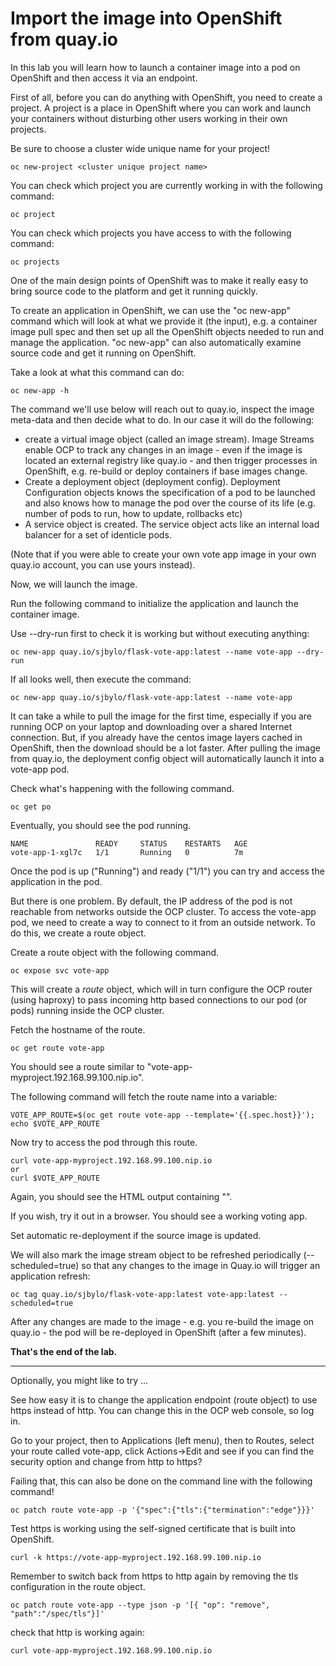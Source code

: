 # Import the image into OpenShift from quay.io 

In this lab you will learn how to launch a container image into a pod on OpenShift and then access it via an endpoint.

First of all, before you can do anything with OpenShift, you need to create a project.  A project is a place in OpenShift where you can work and launch your containers without disturbing other users working in their own projects. 

Be sure to choose a cluster wide unique name for your project!

```
oc new-project <cluster unique project name>
```

You can check which project you are currently working in with the following command:

```
oc project
```

You can check which projects you have access to with the following command:

```
oc projects
```

One of the main design points of OpenShift was to make it really easy to bring source code to the platform and get it running quickly. 

To create an application in OpenShift, we can use the "oc new-app" command which will look at what we provide it (the input), e.g. a container image pull spec and then set up all the OpenShift objects needed to run and manage the application. "oc new-app" can also automatically examine source code and get it running on OpenShift.

Take a look at what this command can do:

```
oc new-app -h
```

The command we'll use below will reach out to quay.io, inspect the image meta-data and then decide what to do. In our case it will do the following:
- create a virtual image object (called an image stream).  Image Streams enable OCP to track any changes in an image - even if the image is located an external registry like quay.io - and then trigger processes in OpenShift, e.g. re-build or deploy containers if base images change.
- Create a deployment object (deployment config).  Deployment Configuration objects knows the specification of a pod to be launched and also knows how to manage the pod over the course of its life (e.g. number of pods to run, how to update, rollbacks etc) 
- A service object is created.  The service object acts like an internal load balancer for a set of identicle pods. 

(Note that if you were able to create your own vote app image in your own quay.io account, you can use yours instead).

Now, we will launch the image. 

Run the following command to initialize the application and launch the container image.

Use --dry-run first to check it is working but without executing anything:

```
oc new-app quay.io/sjbylo/flask-vote-app:latest --name vote-app --dry-run 
```

If all looks well, then execute the command: 

```
oc new-app quay.io/sjbylo/flask-vote-app:latest --name vote-app 
```

It can take a while to pull the image for the first time, especially if you are running OCP on your laptop and downloading over a shared Internet connection.   But, if you already have the centos image layers cached in OpenShift, then the download should be a lot faster. 
After pulling the image from quay.io, the deployment config object will automatically launch it into a vote-app pod. 

Check what's happening with the following command.

```
oc get po
```

Eventually, you should see the pod running.

```
NAME               READY     STATUS    RESTARTS   AGE
vote-app-1-xgl7c   1/1       Running   0          7m
```

Once the pod is up ("Running") and ready ("1/1") you can try and access the application in the pod.


But there is one problem.  By default, the IP address of the pod is not reachable from networks outside the OCP cluster. To access the vote-app pod, we need to create a way to connect to it from an outside network.  To do this, we create a route object.  

Create a route object with the following command.

```
oc expose svc vote-app
```

This will create a _route_ object, which will in turn configure the OCP router (using haproxy) to pass incoming http based connections to our pod (or pods) running inside the OCP cluster. 

Fetch the hostname of the route.

```
oc get route vote-app 
```

You should see a route similar to "vote-app-myproject.192.168.99.100.nip.io".

The following command will fetch the route name into a variable:

```
VOTE_APP_ROUTE=$(oc get route vote-app --template='{{.spec.host}}'); echo $VOTE_APP_ROUTE
```

Now try to access the pod through this route.

```
curl vote-app-myproject.192.168.99.100.nip.io
or 
curl $VOTE_APP_ROUTE
```

Again, you should see the HTML output containing "<title>Favourite Linux distribution</title>". 

If you wish, try it out in a browser.  You should see a working voting app.

Set automatic re-deployment if the source image is updated. 

We will also mark the image stream object to be refreshed periodically (--scheduled=true) so that any changes to the image in Quay.io will trigger an application refresh:

```
oc tag quay.io/sjbylo/flask-vote-app:latest vote-app:latest --scheduled=true
```

After any changes are made to the image - e.g. you re-build the image on quay.io - the pod will be re-deployed in OpenShift (after a few minutes). 

**That's the end of the lab.**

---
Optionally, you might like to try ...

See how easy it is to change the application endpoint (route object) to use https instead of http. 
You can change this in the OCP web console, so log in.

Go to your project, then to Applications (left menu), then to Routes, select your route called vote-app, click Actions->Edit and see if you can find the security option and change from http to https?

Failing that, this can also be done on the command line with the following command!

```
oc patch route vote-app -p '{"spec":{"tls":{"termination":"edge"}}}'
```

Test https is working using the self-signed certificate that is built into OpenShift.

```
curl -k https://vote-app-myproject.192.168.99.100.nip.io
```

Remember to switch back from https to http again by removing the tls configuration in the route object.

```
oc patch route vote-app --type json -p '[{ "op": "remove", "path":"/spec/tls"}]'
```

check that http is working again:

```
curl vote-app-myproject.192.168.99.100.nip.io
```


